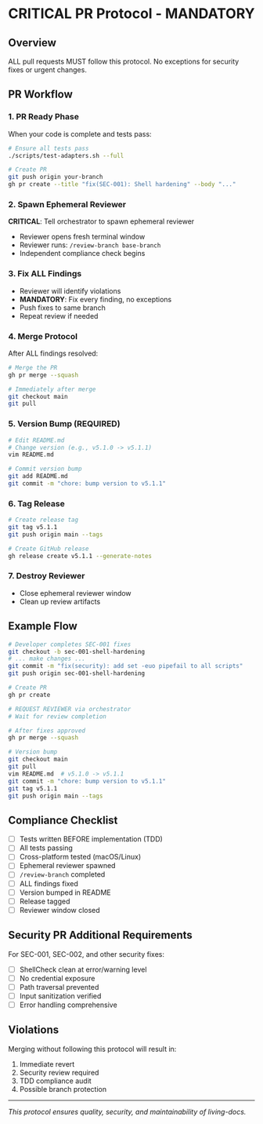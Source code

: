# CRITICAL PR Protocol - MANDATORY

## Overview
ALL pull requests MUST follow this protocol. No exceptions for security fixes or urgent changes.

## PR Workflow

### 1. PR Ready Phase
When your code is complete and tests pass:
```bash
# Ensure all tests pass
./scripts/test-adapters.sh --full

# Create PR
git push origin your-branch
gh pr create --title "fix(SEC-001): Shell hardening" --body "..."
```

### 2. Spawn Ephemeral Reviewer
**CRITICAL**: Tell orchestrator to spawn ephemeral reviewer
- Reviewer opens fresh terminal window
- Reviewer runs: `/review-branch base-branch`
- Independent compliance check begins

### 3. Fix ALL Findings
- Reviewer will identify violations
- **MANDATORY**: Fix every finding, no exceptions
- Push fixes to same branch
- Repeat review if needed

### 4. Merge Protocol
After ALL findings resolved:
```bash
# Merge the PR
gh pr merge --squash

# Immediately after merge
git checkout main
git pull
```

### 5. Version Bump (REQUIRED)
```bash
# Edit README.md
# Change version (e.g., v5.1.0 -> v5.1.1)
vim README.md

# Commit version bump
git add README.md
git commit -m "chore: bump version to v5.1.1"
```

### 6. Tag Release
```bash
# Create release tag
git tag v5.1.1
git push origin main --tags

# Create GitHub release
gh release create v5.1.1 --generate-notes
```

### 7. Destroy Reviewer
- Close ephemeral reviewer window
- Clean up review artifacts

## Example Flow

```bash
# Developer completes SEC-001 fixes
git checkout -b sec-001-shell-hardening
# ... make changes ...
git commit -m "fix(security): add set -euo pipefail to all scripts"
git push origin sec-001-shell-hardening

# Create PR
gh pr create

# REQUEST REVIEWER via orchestrator
# Wait for review completion

# After fixes approved
gh pr merge --squash

# Version bump
git checkout main
git pull
vim README.md  # v5.1.0 -> v5.1.1
git commit -m "chore: bump version to v5.1.1"
git tag v5.1.1
git push origin main --tags
```

## Compliance Checklist

- [ ] Tests written BEFORE implementation (TDD)
- [ ] All tests passing
- [ ] Cross-platform tested (macOS/Linux)
- [ ] Ephemeral reviewer spawned
- [ ] `/review-branch` completed
- [ ] ALL findings fixed
- [ ] Version bumped in README
- [ ] Release tagged
- [ ] Reviewer window closed

## Security PR Additional Requirements

For SEC-001, SEC-002, and other security fixes:
- [ ] ShellCheck clean at error/warning level
- [ ] No credential exposure
- [ ] Path traversal prevented
- [ ] Input sanitization verified
- [ ] Error handling comprehensive

## Violations

Merging without following this protocol will result in:
1. Immediate revert
2. Security review required
3. TDD compliance audit
4. Possible branch protection

---
*This protocol ensures quality, security, and maintainability of living-docs.*